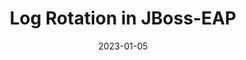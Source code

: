 ---
title: "Log Rotation in JBoss-EAP"
date: 2023-01-05
tags: [""]
dbiblogtitle: log-rotation-in-jboss-eap
---